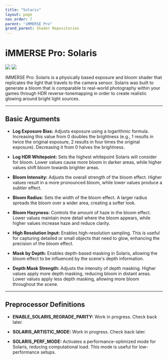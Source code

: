 ```yaml
---
title: "Solaris"
layout: page
nav_order: 7
parent: "iMMERSE Pro"
grand_parent: Shader Repositories
---
```


<!-- Calls the CSS for the script that runs the sliders on the page -->
<!-- Why this is required, I will never fucking know because I tried everything to possibly get it to work without needing it LMAO -->
<link rel="stylesheet" href="{{ '/assets/css/juxtapose.css' | relative_url }}">


# iMMERSE Pro: Solaris

<div class="juxtapose" data-mode="horizontal">
 <img src="../images/solaris_header_off.webp" data-label="Disabled">
 <img src="../images/solaris_header_on.webp" data-label="Enabled">
</div>

iMMERSE Pro: Solaris is a physically based exposure and bloom shader that replicates the light that travels to the camera sensor. Solaris was built to generate a bloom that is comparable to real-world photography within your games through HDR reverse-tonemapping in order to create realistic glowing around bright light sources.

---

## Basic Arguments

* **Log Exposure Bias:** Adjusts exposure using a logarithmic formula. Increasing this value from 0 doubles the brightness (e.g., 1 results in twice the original exposure, 2 results in four times the original exposure). Decreasing it from 0 halves the brightness.

* **Log HDR Whitepoint:** Sets the highest whitepoint Solaris will consider for bloom. Lower values cause more bloom in darker areas, while higher values shift bloom towards brighter areas.

* **Bloom Intensity:** Adjusts the overall strength of the bloom effect. Higher values result in a more pronounced bloom, while lower values produce a subtler effect.

* **Bloom Radius:** Sets the width of the bloom effect. A larger radius spreads the bloom over a wider area, creating a softer look. 

* **Bloom Hazyness:** Controls the amount of haze in the bloom effect. Lower values maintain more detail where the bloom appears, while higher values increase haze and reduce clarity.

* **High Resolution Input:** Enables high-resolution sampling. This is useful for capturing detailed or small objects that need to glow, enhancing the precision of the bloom effect.

* **Mask by Depth:** Enables depth-based masking in Solaris, allowing the bloom effect to be influenced by the scene's depth information.

* **Depth Mask Strength:** Adjusts the intensity of depth masking. Higher values apply more depth masking, reducing bloom in distant areas. Lower values apply less depth masking, allowing more bloom throughout the scene.

---

## Preprocessor Definitions

* **ENABLE_SOLARIS_REGRADE_PARITY:** Work in progress. Check back later.

* **SOLARIS_ARTISTIC_MODE:** Work in progress. Check back later.

* **SOLARIS_PERF_MODE:** Activates a performance-optimized mode for Solaris, reducing computational load. This mode is useful for low-performance setups.

<!-- Ending script that runs the sliders on the page -->
<script src="{{ '/assets/js/juxtapose.js' | relative_url }}"></script>
<script>
  document.addEventListener('DOMContentLoaded', function () {
    Juxtapose.make();
  });
</script>